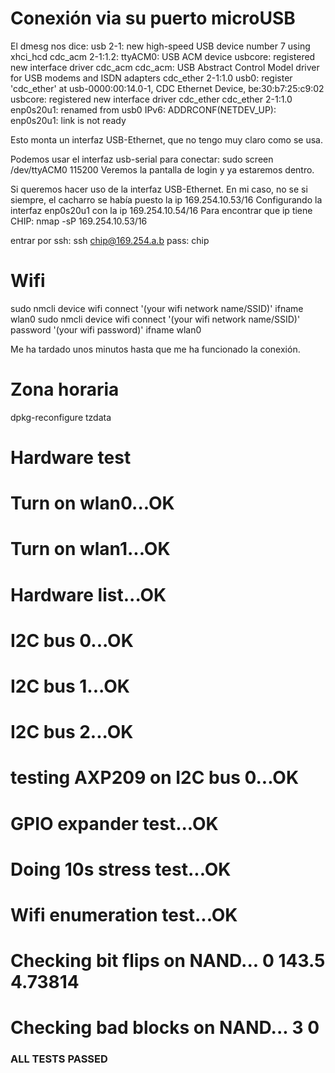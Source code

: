 # Conexión via su puerto microUSB

El dmesg nos dice:
usb 2-1: new high-speed USB device number 7 using xhci_hcd
cdc_acm 2-1:1.2: ttyACM0: USB ACM device
usbcore: registered new interface driver cdc_acm
cdc_acm: USB Abstract Control Model driver for USB modems and ISDN adapters
cdc_ether 2-1:1.0 usb0: register 'cdc_ether' at usb-0000:00:14.0-1, CDC Ethernet Device, be:30:b7:25:c9:02
usbcore: registered new interface driver cdc_ether
cdc_ether 2-1:1.0 enp0s20u1: renamed from usb0
IPv6: ADDRCONF(NETDEV_UP): enp0s20u1: link is not ready


Esto monta un interfaz USB-Ethernet, que no tengo muy claro como se usa.

Podemos usar el interfaz usb-serial para conectar:
sudo screen /dev/ttyACM0 115200
Veremos la pantalla de login y ya estaremos dentro.


Si queremos hacer uso de la interfaz USB-Ethernet.
En mi caso, no se si siempre, el cacharro se había puesto la ip
169.254.10.53/16
Configurando la interfaz enp0s20u1 con la ip
169.254.10.54/16
Para encontrar que ip tiene CHIP:
nmap -sP 169.254.10.53/16

entrar por ssh:
ssh chip@169.254.a.b
pass: chip

# Wifi
sudo nmcli device wifi connect '(your wifi network name/SSID)' ifname wlan0
sudo nmcli device wifi connect '(your wifi network name/SSID)' password '(your wifi password)' ifname wlan0

Me ha tardado unos minutos hasta que me ha funcionado la conexión.


# Zona horaria
dpkg-reconfigure tzdata


# Hardware test
# Turn on wlan0...OK
# Turn on wlan1...OK
# Hardware list...OK
# I2C bus 0...OK
# I2C bus 1...OK
# I2C bus 2...OK
# testing AXP209 on I2C bus 0...OK
# GPIO expander test...OK
# Doing 10s stress test...OK
# Wifi enumeration test...OK
# Checking bit flips on NAND... 0 143.5 4.73814
# Checking bad blocks on NAND... 3 0
### ALL TESTS PASSED ###

